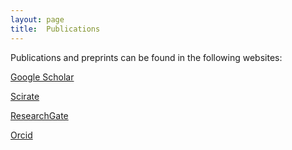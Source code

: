 ```yaml
---
layout: page
title:  Publications
---
```


Publications and preprints can be found in the following websites: 

[Google Scholar](https://scholar.google.it/citations?user=MufU09cAAAAJ)

[Scirate](https://scirate.com/search?utf8=%E2%9C%93&q=leonardo+banchi)

[ResearchGate](https://www.researchgate.net/profile/Leonardo_Banchi)

[Orcid](https://orcid.org/0000-0002-6324-8754)

